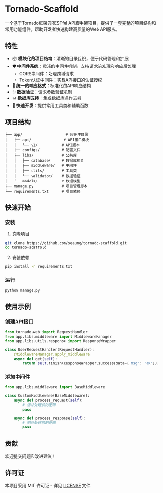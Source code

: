 # Tornado-Scaffold

一个基于Tornado框架的RESTful API脚手架项目，提供了一套完整的项目结构和常用功能组件，帮助开发者快速构建高质量的Web API服务。

## 特性

- 📦 **模块化的项目结构**：清晰的目录组织，便于代码管理和扩展
- 🛡 **中间件系统**：灵活的中间件机制，支持请求前处理和响应后处理
  - CORS中间件：处理跨域请求
  - Token认证中间件：实现API接口的认证授权
- 🔧 **统一的响应格式**：标准化的API响应结构
- ✨ **数据验证**：请求参数验证机制
- 📊 **数据库支持**：集成数据库操作支持
- 🚀 **快速开发**：提供常用工具类和辅助函数

## 项目结构

```
├── app/                    # 应用主目录
│   ├── api/               # API接口模块
│   │   └── v1/           # API版本
│   ├── configs/          # 配置文件
│   ├── libs/             # 公共库
│   │   ├── database/     # 数据库相关
│   │   ├── middleware/   # 中间件
│   │   ├── utils/        # 工具类
│   │   └── validator/    # 数据验证
│   └── models/           # 数据模型
├── manage.py             # 项目管理脚本
└── requirements.txt      # 项目依赖
```

## 快速开始

### 安装

1. 克隆项目
```bash
git clone https://github.com/seaung/tornado-scaffold.git
cd tornado-scaffold
```

2. 安装依赖
```bash
pip install -r requirements.txt
```

### 运行

```bash
python manage.py
```

## 使用示例

### 创建API接口

```python
from tornado.web import RequestHandler
from app.libs.middleware import MiddlewareManager
from app.libs.utils.response import ResponseWrapper

class UserRequestHandler(RequestHandler):
    @MiddlewareManager.apply_middleware
    async def get(self):
        return self.finish(ResponseWrapper.success(data={'msg': 'ok'}))
```

### 添加中间件

```python
from app.libs.middleware import BaseMiddleware

class CustomMiddleware(BaseMiddleware):
    async def process_request(self):
        # 请求处理前的逻辑
        pass

    async def process_response(self):
        # 响应处理前的逻辑
        pass
```

## 贡献

欢迎提交问题和改进建议！

## 许可证

本项目采用 MIT 许可证 - 详见 [LICENSE](LICENSE) 文件
